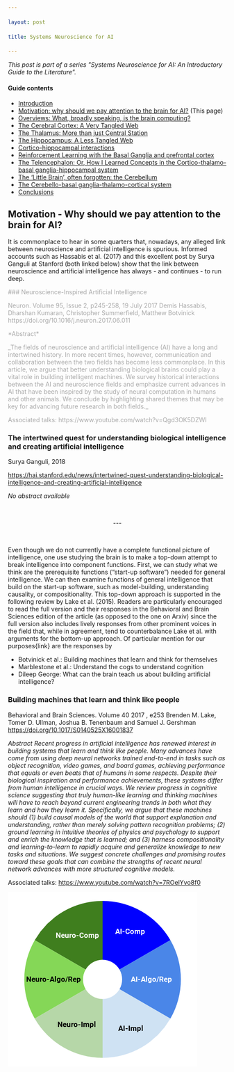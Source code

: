 ```yaml
---

layout: post

title: Systems Neuroscience for AI 

---
```


_This post is part of a series "Systems Neuroscience for AI: An Introductory Guide to the Literature"._

#### Guide contents
* [Introduction]()
* [Motivation: why should we pay attention to the brain for AI?]() (This page)
* [Overviews: What, broadly speaking, is the brain computing?]()
* [The Cerebral Cortex: A Very Tangled Web]()
* [The Thalamus: More than just Central Station]()
* [The Hippocampus: A Less Tangled Web]()
* [Cortico-hippocampal interactions]()
* [Reinforcement Learning with the Basal Ganglia and prefrontal cortex]()
* [The Telencephalon: Or, How I Learned Concepts in the Cortico-thalamo-basal ganglia-hippocampal system]()
* [The ‘Little Brain’, often forgotten: the Cerebellum]()
* [The Cerebello-basal ganglia-thalamo-cortical system]()
* [Conclusions]()

## Motivation - Why should we pay attention to the brain for AI?

It is commonplace to hear in some quarters that, nowadays, any alleged link between neuroscience and artificial intelligence is spurious. Informed accounts such as Hassabis et al. (2017) and this excellent post by Surya Ganguli at Stanford (both linked below) show that the link between neuroscience and artificial intelligence has always - and continues - to run deep. 

<p markdown='1' style="color:darkgrey">
### Neuroscience-Inspired Artificial Intelligence
</p>

<p markdown='1' style="color:darkgrey">
Neuron. Volume 95, Issue 2, p245-258, 19 July 2017
Demis Hassabis, Dharshan Kumaran, Christopher Summerfield, Matthew Botvinick
https://doi.org/10.1016/j.neuron.2017.06.011 
</p>

<p markdown='1' style="color:darkgrey">
*Abstract*
</p>

<p markdown='1' style="color:darkgrey">
_The fields of neuroscience and artificial intelligence (AI) have a long and intertwined history. In more recent times, however, communication and collaboration between the two fields has become less commonplace. In this article, we argue that better understanding biological brains could play a vital role in building intelligent machines. We survey historical interactions between the AI and neuroscience fields and emphasize current advances in AI that have been inspired by the study of neural computation in humans and other animals. We conclude by highlighting shared themes that may be key for advancing future research in both fields._
</p>

<p markdown='1' style="color:darkgrey">
Associated talks: https://www.youtube.com/watch?v=Qgd3OK5DZWI
</p>

### The intertwined quest for understanding biological intelligence and creating artificial intelligence
Surya Ganguli, 2018

https://hai.stanford.edu/news/intertwined-quest-understanding-biological-intelligence-and-creating-artificial-intelligence

_No abstract available_
</p>

<br>
<p markdown='1' style="text-align:center">---</p>
<br>


Even though we do not currently have a complete functional picture of intelligence, one use studying the brain is to make a top-down attempt to break intelligence into component functions. First, we can study what we think are the prerequisite functions (“start-up software”) needed for general intelligence. We can then examine functions of general intelligence that build on the start-up software, such as model-building, understanding causality, or compositionality. This top-down approach is supported in the following review by Lake et al. (2015). Readers are particularly encouraged to read the full version and their responses in the Behavioral and Brain Sciences edition of the article (as opposed to the one on Arxiv) since the full version also includes lively responses from other prominent voices in the field that, while in agreement, tend to counterbalance Lake et al. with arguments for the bottom-up approach. Of particular mention for our purposes{link} are the responses by 
* Botvinick et al.: Building machines that learn and think for themselves
* Marblestone et al.: Understand the cogs to understand cognition
* Dileep George: What can the brain teach us about building artificial intelligence?


### Building machines that learn and think like people 
Behavioral and Brain Sciences. Volume 40 2017 , e253
Brenden M. Lake, Tomer D. Ullman, Joshua B. Tenenbaum and Samuel J. Gershman
https://doi.org/10.1017/S0140525X16001837

*Abstract*
_Recent progress in artificial intelligence has renewed interest in building systems that learn and think like people. Many advances have come from using deep neural networks trained end-to-end in tasks such as object recognition, video games, and board games, achieving performance that equals or even beats that of humans in some respects. Despite their biological inspiration and performance achievements, these systems differ from human intelligence in crucial ways. We review progress in cognitive science suggesting that truly human-like learning and thinking machines will have to reach beyond current engineering trends in both what they learn and how they learn it. Specifically, we argue that these machines should (1) build causal models of the world that support explanation and understanding, rather than merely solving pattern recognition problems; (2) ground learning in intuitive theories of physics and psychology to support and enrich the knowledge that is learned; and (3) harness compositionality and learning-to-learn to rapidly acquire and generalize knowledge to new tasks and situations. We suggest concrete challenges and promising routes toward these goals that can combine the strengths of recent neural network advances with more structured cognitive models._

Associated talks: https://www.youtube.com/watch?v=7ROelYvo8f0 




![Template pie chart](/images/sysneuroai_images/template.png)


